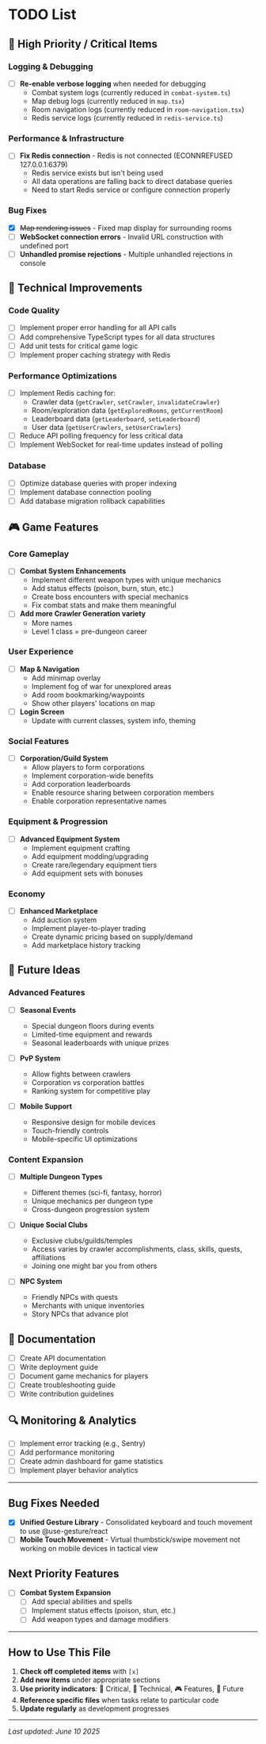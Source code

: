 # TODO List

## 🚨 High Priority / Critical Items

### Logging & Debugging
- [ ] **Re-enable verbose logging** when needed for debugging
  - Combat system logs (currently reduced in `combat-system.ts`)
  - Map debug logs (currently reduced in `map.tsx`)
  - Room navigation logs (currently reduced in `room-navigation.tsx`)
  - Redis service logs (currently reduced in `redis-service.ts`)

### Performance & Infrastructure
- [ ] **Fix Redis connection** - Redis is not connected (ECONNREFUSED 127.0.0.1:6379)
  - Redis service exists but isn't being used
  - All data operations are falling back to direct database queries
  - Need to start Redis service or configure connection properly

### Bug Fixes
- [x] ~~Map rendering issues~~ - Fixed map display for surrounding rooms
- [ ] **WebSocket connection errors** - Invalid URL construction with undefined port
- [ ] **Unhandled promise rejections** - Multiple unhandled rejections in console

## 🔧 Technical Improvements

### Code Quality
- [ ] Implement proper error handling for all API calls
- [ ] Add comprehensive TypeScript types for all data structures
- [ ] Add unit tests for critical game logic
- [ ] Implement proper caching strategy with Redis

### Performance Optimizations
- [ ] Implement Redis caching for:
  - Crawler data (`getCrawler`, `setCrawler`, `invalidateCrawler`)
  - Room/exploration data (`getExploredRooms`, `getCurrentRoom`)
  - Leaderboard data (`getLeaderboard`, `setLeaderboard`)
  - User data (`getUserCrawlers`, `setUserCrawlers`)
- [ ] Reduce API polling frequency for less critical data
- [ ] Implement WebSocket for real-time updates instead of polling

### Database
- [ ] Optimize database queries with proper indexing
- [ ] Implement database connection pooling
- [ ] Add database migration rollback capabilities

## 🎮 Game Features

### Core Gameplay
- [ ] **Combat System Enhancements**
  - Implement different weapon types with unique mechanics
  - Add status effects (poison, burn, stun, etc.)
  - Create boss encounters with special mechanics
  - Fix combat stats and make them meaningful
- [ ] **Add more Crawler Generation variety**
  - More names
  - Level 1 class = pre-dungeon career 

### User Experience
- [ ] **Map & Navigation**
  - Add minimap overlay
  - Implement fog of war for unexplored areas
  - Add room bookmarking/waypoints
  - Show other players' locations on map
- [ ] **Login Screen**
  - Update with current classes, system info, theming 

### Social Features
- [ ] **Corporation/Guild System**
  - Allow players to form corporations
  - Implement corporation-wide benefits
  - Add corporation leaderboards
  - Enable resource sharing between corporation members
  - Enable corporation representative names

### Equipment & Progression
- [ ] **Advanced Equipment System**
  - Implement equipment crafting
  - Add equipment modding/upgrading
  - Create rare/legendary equipment tiers
  - Add equipment sets with bonuses

### Economy
- [ ] **Enhanced Marketplace**
  - Add auction system
  - Implement player-to-player trading
  - Create dynamic pricing based on supply/demand
  - Add marketplace history tracking

## 🔮 Future Ideas

### Advanced Features
- [ ] **Seasonal Events**
  - Special dungeon floors during events
  - Limited-time equipment and rewards
  - Seasonal leaderboards with unique prizes

- [ ] **PvP System**
  - Allow fights between crawlers
  - Corporation vs corporation battles
  - Ranking system for competitive play

- [ ] **Mobile Support**
  - Responsive design for mobile devices
  - Touch-friendly controls
  - Mobile-specific UI optimizations

### Content Expansion
- [ ] **Multiple Dungeon Types**
  - Different themes (sci-fi, fantasy, horror)
  - Unique mechanics per dungeon type
  - Cross-dungeon progression system

- [ ] **Unique Social Clubs**
  - Exclusive clubs/guilds/temples
  - Access varies by crawler accomplishments, class, skills, quests, affiliations
  - Joining one might bar you from others

- [ ] **NPC System**
  - Friendly NPCs with quests
  - Merchants with unique inventories
  - Story NPCs that advance plot

## 📝 Documentation

- [ ] Create API documentation
- [ ] Write deployment guide
- [ ] Document game mechanics for players
- [ ] Create troubleshooting guide
- [ ] Write contribution guidelines

## 🔍 Monitoring & Analytics

- [ ] Implement error tracking (e.g., Sentry)
- [ ] Add performance monitoring
- [ ] Create admin dashboard for game statistics
- [ ] Implement player behavior analytics

---

## Bug Fixes Needed

- [x] **Unified Gesture Library** - Consolidated keyboard and touch movement to use @use-gesture/react
- [ ] **Mobile Touch Movement** - Virtual thumbstick/swipe movement not working on mobile devices in tactical view

## Next Priority Features

- [ ] **Combat System Expansion**
  - [ ] Add special abilities and spells
  - [ ] Implement status effects (poison, stun, etc.)
  - [ ] Add weapon types and damage modifiers

---

## How to Use This File

1. **Check off completed items** with `[x]`
2. **Add new items** under appropriate sections
3. **Use priority indicators**: 🚨 Critical, 🔧 Technical, 🎮 Features, 🔮 Future
4. **Reference specific files** when tasks relate to particular code
5. **Update regularly** as development progresses

---

*Last updated: June 10 2025*